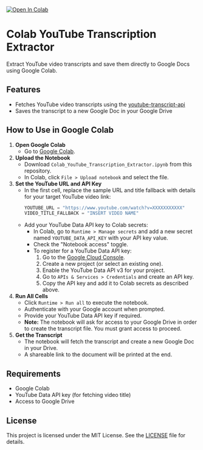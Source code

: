 <a target="_blank" href="https://colab.research.google.com/github/DoIT-Artifical-Intelligence/colab-ytt-to-docs/blob/main/Colab_YouTube_Transcription_Extractor.ipynb">
  <img src="https://colab.research.google.com/assets/colab-badge.svg" alt="Open In Colab"/>
</a>

# Colab YouTube Transcription Extractor

Extract YouTube video transcripts and save them directly to Google Docs using Google Colab.

## Features
- Fetches YouTube video transcripts using the [youtube-transcript-api](https://github.com/jdepoix/youtube-transcript-api)
- Saves the transcript to a new Google Doc in your Google Drive

## How to Use in Google Colab

1. **Open Google Colab**
	- Go to [Google Colab](https://colab.research.google.com/).
2. **Upload the Notebook**
	- Download `Colab_YouTube_Transcription_Extractor.ipynb` from this repository.
	- In Colab, click `File > Upload notebook` and select the file.
3. **Set the YouTube URL and API Key**
	 - In the first cell, replace the sample URL and title fallback with details for your target YouTube video link:
		 ```python
		 YOUTUBE_URL = "https://www.youtube.com/watch?v=XXXXXXXXXXX"
         VIDEO_TITLE_FALLBACK = "INSERT VIDEO NAME"
		 ```
	 - Add your YouTube Data API key to Colab secrets:
		 - In Colab, go to `Runtime > Manage secrets` and add a new secret named `YOUTUBE_DATA_API_KEY` with your API key value.
         - Check the "Notebook access" toggle.
	     - To register for a YouTube Data API key:
		     1. Go to the [Google Cloud Console](https://console.cloud.google.com/).
		     2. Create a new project (or select an existing one).
		     3. Enable the YouTube Data API v3 for your project.
		     4. Go to `APIs & Services > Credentials` and create an API key.
		     5. Copy the API key and add it to Colab secrets as described above.
4. **Run All Cells**
	- Click `Runtime > Run all` to execute the notebook.
	- Authenticate with your Google account when prompted.
	- Provide your YouTube Data API key if required.
	- **Note:** The notebook will ask for access to your Google Drive in order to create the transcript file. You must grant access to proceed.
5. **Get the Transcript**
	- The notebook will fetch the transcript and create a new Google Doc in your Drive.
	- A shareable link to the document will be printed at the end.

## Requirements
- Google Colab
- YouTube Data API key (for fetching video title)
- Access to Google Drive

## License
This project is licensed under the MIT License. See the [LICENSE](LICENSE) file for details.
